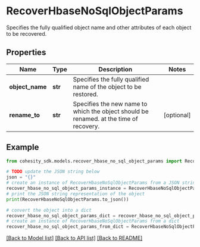 # RecoverHbaseNoSqlObjectParams

Specifies the fully qualified object name and other attributes of each object to be recovered.

## Properties

Name | Type | Description | Notes
------------ | ------------- | ------------- | -------------
**object_name** | **str** | Specifies the fully qualified name of the object to be restored. | 
**rename_to** | **str** | Specifies the new name to which the object should be renamed. at the time of recovery. | [optional] 

## Example

```python
from cohesity_sdk.models.recover_hbase_no_sql_object_params import RecoverHbaseNoSqlObjectParams

# TODO update the JSON string below
json = "{}"
# create an instance of RecoverHbaseNoSqlObjectParams from a JSON string
recover_hbase_no_sql_object_params_instance = RecoverHbaseNoSqlObjectParams.from_json(json)
# print the JSON string representation of the object
print(RecoverHbaseNoSqlObjectParams.to_json())

# convert the object into a dict
recover_hbase_no_sql_object_params_dict = recover_hbase_no_sql_object_params_instance.to_dict()
# create an instance of RecoverHbaseNoSqlObjectParams from a dict
recover_hbase_no_sql_object_params_from_dict = RecoverHbaseNoSqlObjectParams.from_dict(recover_hbase_no_sql_object_params_dict)
```
[[Back to Model list]](../README.md#documentation-for-models) [[Back to API list]](../README.md#documentation-for-api-endpoints) [[Back to README]](../README.md)


